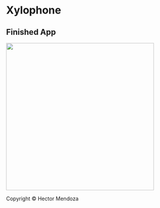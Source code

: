 # Xylophone


## Finished App
<img src="https://github.com/londonappbrewery/Images/blob/master/Xylophone.png" width="400">

Copyright © Hector Mendoza
